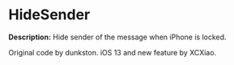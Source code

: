 # HideSender
**Description:** Hide sender of the message when iPhone is locked.

Original code by dunkston.
iOS 13 and new feature by XCXiao.
